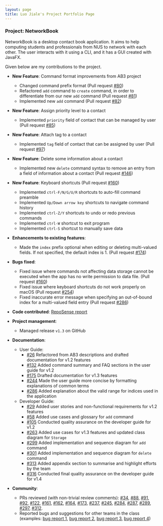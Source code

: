 ```yaml
---
layout: page
title: Luo Jiale's Project Portfolio Page
---
```


### Project: NetworkBook

NetworkBook is a desktop contact book application. It aims to help computing students and professionals from NUS to network with each other. The user interacts with it using a CLI, and it has a GUI created with JavaFX.

Given below are my contributions to the project.

* **New Feature**: Command format improvements from AB3 project

  * Changed command prefix format (Pull request [#80](https://github.com/AY2324S1-CS2103T-T08-2/tp/pull/80))
  * Refactored `add` command to `create` command, in order to differentiate from our new `add` command (Pull request [#81](https://github.com/AY2324S1-CS2103T-T08-2/tp/pull/81))
  * Implemented new `add` command (Pull request [#82](https://github.com/AY2324S1-CS2103T-T08-2/tp/pull/82))

* **New Feature**: Assign priority level to a contact

  * Implemented `priority` field of contact that can be managed by user (Pull request [#85](https://github.com/AY2324S1-CS2103T-T08-2/tp/pull/85))

* **New Feature**: Attach tag to a contact

  * Implemented `tag` field of contact that can be assigned by user (Pull request [#97](https://github.com/AY2324S1-CS2103T-T08-2/tp/pull/97))

* **New Feature**: Delete some information about a contact

  * Implemented new `delete` command syntax to remove an entry from a field of information about a contact (Pull request [#146](https://github.com/AY2324S1-CS2103T-T08-2/tp/pull/146))

* **New Feature**: Keyboard shortcuts (Pull request [#160](https://github.com/AY2324S1-CS2103T-T08-2/tp/pull/160))

  * Implemented `ctrl-F/N/G/U/R` shortcuts to auto-fill command preamble
  * Implemented `Up/Down arrow key` shortcuts to navigate command history
  * Implemented `ctrl-Z/Y` shortcuts to undo or redo previous commands
  * Implemented `ctrl-W` shortcut to exit program
  * Implemented `ctrl-S` shortcut to manually save data

* **Enhancements to existing features**:

  - Made the `index` prefix optional when editing or deleting multi-valued fields. If not specified, the default index is 1. (Pull request [#174](https://github.com/AY2324S1-CS2103T-T08-2/tp/pull/174))

* **Bugs fixed**:

  * Fixed issue where commands not affecting data storage cannot be executed when the app has no write permission to data file. (Pull request [#160](https://github.com/AY2324S1-CS2103T-T08-2/tp/pull/160)) 
  * Fixed issue where keyboard shortcuts do not work properly on macOS (Pull request [#254](https://github.com/AY2324S1-CS2103T-T08-2/tp/pull/254))
  * Fixed inaccurate error message when specifying an out-of-bound index for a multi-valued field entry (Pull request [#286](https://github.com/AY2324S1-CS2103T-T08-2/tp/pull/286))

* **Code contributed**: [RepoSense report](https://nus-cs2103-ay2324s1.github.io/tp-dashboard/?search=singa-pirate&sort=groupTitle%20dsc&sortWithin=title&since=2023-09-22&timeframe=commit&mergegroup=&groupSelect=groupByRepos&breakdown=false&tabOpen=true&tabType=authorship&zFR=false&tabAuthor=Singa-pirate&tabRepo=AY2324S1-CS2103T-T08-2%2Ftp%5Bmaster%5D&authorshipIsMergeGroup=false&authorshipFileTypes=docs~functional-code~test-code~other&authorshipIsBinaryFileTypeChecked=false&authorshipIsIgnoredFilesChecked=false)

* **Project management**:

  * Managed release `v1.3` on GitHub

* **Documentation**:

  * User Guide:
    *  [#26](https://github.com/AY2324S1-CS2103T-T08-2/tp/pull/26) Refactored from AB3 descriptions and drafted documentation for v1.2 features
    *  [#132](https://github.com/AY2324S1-CS2103T-T08-2/tp/pull/132) Added command summary and FAQ sections in the user guide for v1.2
    *  [#175](https://github.com/AY2324S1-CS2103T-T08-2/tp/pull/175) Drafted documentation for v1.3 features
    *  [#244](https://github.com/AY2324S1-CS2103T-T08-2/tp/pull/244) Made the user guide more concise by formatting explanations of common terms
    *  [#286](https://github.com/AY2324S1-CS2103T-T08-2/tp/pull/286) Added explanation about the valid range for indices used in the application

  - Developer Guide:
    - [#29](https://github.com/AY2324S1-CS2103T-T08-2/tp/pull/29/commits/1cb161408bbdcb1e941b21987bdc6a9759657ca4) Added user stories and non-functional requirements for v1.2 features
    - [#58](https://github.com/AY2324S1-CS2103T-T08-2/tp/pull/58) Added use cases and glossary for `add` command
    - [#105](https://github.com/AY2324S1-CS2103T-T08-2/tp/pull/105) Conducted quality assurance on the developer guide for v1.2
    - [#263](https://github.com/AY2324S1-CS2103T-T08-2/tp/pull/263) Added use cases for v1.3 features and updated class diagram for `Storage`
    - [#299](https://github.com/AY2324S1-CS2103T-T08-2/tp/pull/299) Added implementation and sequence diagram for `add` command
    - [#301](https://github.com/AY2324S1-CS2103T-T08-2/tp/pull/301) Added implementation and sequence diagram for `delete` command
    - [#313](https://github.com/AY2324S1-CS2103T-T08-2/tp/pull/313) Added appendix section to summarise and highlight efforts by the team
    - [#316](https://github.com/AY2324S1-CS2103T-T08-2/tp/pull/316) Conducted final quality assurance on the developer guide for v1.4

* **Community**:

  * PRs reviewed (with non-trivial review comments): [#34](https://github.com/AY2324S1-CS2103T-T08-2/tp/pull/34), [#88](https://github.com/AY2324S1-CS2103T-T08-2/tp/pull/88), [#91](https://github.com/AY2324S1-CS2103T-T08-2/tp/pull/91), [#92](https://github.com/AY2324S1-CS2103T-T08-2/tp/pull/92), [#122](https://github.com/AY2324S1-CS2103T-T08-2/tp/pull/122), [#161](https://github.com/AY2324S1-CS2103T-T08-2/tp/pull/161), [#162](https://github.com/AY2324S1-CS2103T-T08-2/tp/pull/162), [#164](https://github.com/AY2324S1-CS2103T-T08-2/tp/pull/164), [#173](https://github.com/AY2324S1-CS2103T-T08-2/tp/pull/173), [#237](https://github.com/AY2324S1-CS2103T-T08-2/tp/pull/237), [#245](https://github.com/AY2324S1-CS2103T-T08-2/tp/pull/245), [#284](https://github.com/AY2324S1-CS2103T-T08-2/tp/pull/284), [#287](https://github.com/AY2324S1-CS2103T-T08-2/tp/pull/287), [#289](https://github.com/AY2324S1-CS2103T-T08-2/tp/pull/289), [#297](https://github.com/AY2324S1-CS2103T-T08-2/tp/pull/297), [#312](https://github.com/AY2324S1-CS2103T-T08-2/tp/pull/312).
  * Reported bugs and suggestions for other teams in the class (examples: [bug report 1](https://github.com/Singa-pirate/ped/issues/2), [bug report 2](https://github.com/Singa-pirate/ped/issues/3), [bug report 3](https://github.com/Singa-pirate/ped/issues/5), [bug report 4](https://github.com/Singa-pirate/ped/issues/8))

